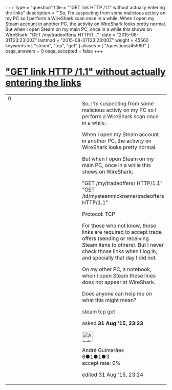 +++
type = "question"
title = "&quot;GET link HTTP /1.1&quot; without actually entering the links"
description = '''So, I&#x27;m suspecting from some malicious activiy on my PC so I perform a WireShark scan once in a while. When I open my Steam account in another PC, the activity on WireShark looks pretty normal. But when I open Steam on my main PC, once in a while this shows on WireShark: &quot;GET /my/tradeoffers/ HTTP/1...'''
date = "2015-08-31T23:23:00Z"
lastmod = "2015-08-31T23:23:00Z"
weight = 45560
keywords = [ "steam", "tcp", "get" ]
aliases = [ "/questions/45560" ]
osqa_answers = 0
osqa_accepted = false
+++

<div class="headNormal">

# ["GET link HTTP /1.1" without actually entering the links](/questions/45560/get-link-http-11-without-actually-entering-the-links)

</div>

<div id="main-body">

<div id="askform">

<table id="question-table" style="width:100%;"><colgroup><col style="width: 50%" /><col style="width: 50%" /></colgroup><tbody><tr class="odd"><td style="width: 30px; vertical-align: top"><div class="vote-buttons"><div id="post-45560-score" class="post-score" title="current number of votes">0</div><div id="favorite-count" class="favorite-count"></div></div></td><td><div id="item-right"><div class="question-body"><p>So, I'm suspecting from some malicious activiy on my PC so I perform a WireShark scan once in a while.</p><p>When I open my Steam account in another PC, the activity on WireShark looks pretty normal.</p><p>But when I open Steam on my main PC, once in a while this shows on WireShark:</p><p>"GET /my/tradeoffers/ HTTP/1.1" "GET /id/mysteamnickname/tradeoffers HTTP/1.1"</p><p>Protocol: TCP</p><p>For those who not know, those links are required to accept trade offers (sending or receiving Steam itens to others). But I never check those links when I log in, and specially that day I did not.</p><p>On my other PC, a notebook, when I open Steam these lines does not appear at WireShark.</p><p>Does anyone can help me on what this might mean?</p></div><div id="question-tags" class="tags-container tags">steam tcp get</div><div id="question-controls" class="post-controls"></div><div class="post-update-info-container"><div class="post-update-info post-update-info-user"><p>asked <strong>31 Aug '15, 23:23</strong></p><img src="https://secure.gravatar.com/avatar/492ee34041dcde7e40e82dfd3120a1cb?s=32&amp;d=identicon&amp;r=g" class="gravatar" width="32" height="32" alt="Andr%C3%A9%20Guimar%C3%A3es&#39;s gravatar image" /><p>André Guimarães<br />
<span class="score" title="6 reputation points">6</span><span title="1 badges"><span class="badge1">●</span><span class="badgecount">1</span></span><span title="1 badges"><span class="silver">●</span><span class="badgecount">1</span></span><span title="3 badges"><span class="bronze">●</span><span class="badgecount">3</span></span><br />
<span class="accept_rate" title="Rate of the user&#39;s accepted answers">accept rate:</span> <span title="André Guimarães has no accepted answers">0%</span></p></div><div class="post-update-info post-update-info-edited"><p>edited 31 Aug '15, 23:24</p></div></div><div id="comments-container-45560" class="comments-container"></div><div id="comment-tools-45560" class="comment-tools"></div><div class="clear"></div><div id="comment-45560-form-container" class="comment-form-container"></div><div class="clear"></div></div></td></tr></tbody></table>

</div>

</div>

